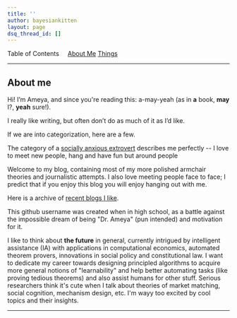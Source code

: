 ```yaml
---
title: ''
author: bayesiankitten
layout: page
dsq_thread_id: []
---
```

Table of Contents     [About Me](#aboutme) [Things ]()

---

## <a name="aboutme" id="aboutme"></a>About me

Hi! I’m Ameya, and since you're reading this: a-may-yeah (as in __a__ book, __may__ I?, __yeah__ sure!). 

I really like writing, but often don’t do as much of it as I’d like.

If we are into categorization, here are a few. 

The category of a [socially anxious extrovert](https://jesswhittlestone.com/blog/2020/11/1/being-a-socially-anxious-extrovert) describes me perfectly -- I love to meet new people, hang and have fun but  around people 

Welcome to my blog, containing most of my more polished armchair theories and journalistic attempts. I also love meeting people face to face; I predict that if you enjoy this blog you will enjoy hanging out with me.


Here is a archive of [recent blogs I like]().

 This github username was created when in high school, as a battle against the impossible dream of being "Dr. Ameya" (pun intended) and motivation for it.

I like to think about **the future** in general, currently intrigued by intelligent assistance (IA) with applications in computational economics, automated theorem provers, innovations in social policy and constitutional law. I want to dedicate my career towards designing principled algorithms to acquire more general notions of "learnability" and help better automating tasks (like proving tedious theorems) and also assist humans for other stuff. Serious researchers think it's cute when I talk about theories of market matching, social cognition, mechanism design,  etc. I'm wayy too  excited by cool topics and their insights.

---
